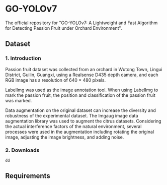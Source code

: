 # GO-YOLOv7
The official repository for "GO-YOLOv7: A Lightweight and Fast Algorithm for Detecting Passion Fruit under Orchard Environment".

## Dataset
### 1. Introduction
Passion fruit dataset was collected from an orchard in Wutong Town, Lingui District, Guilin, Guangxi, using a Realsense D435 depth camera, and each RGB image has a resolution of 640 × 480 pixels.

LabelImg was used as the image annotation tool. When using LabelImg to mark the passion fruit, the position and classification of the passion fruit was marked.

Data augmentation on the original dataset can increase the diversity and robustness of the experimental dataset. The Imgaug image data augmentation library was used to augment the citrus datasets. Considering the actual interference factors of the natural environment, several processes were used in the augmentation including rotating the original image, adjusting the image brightness, and adding noise. 

### 2. Downloads
```text
dd
```


## Requirements
